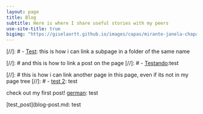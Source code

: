 ```yaml
---
layout: page
title: Blog
subtitle: Here is where I share useful stories with my peers
use-site-title: true
bigimg: "https://giselaortt.github.io/images/capas/mirante-janela-chapada-veadeiros.jpg"
---
```

 

[//]: # - [<u>Test</u>](blog-post-2): this is how i can link a subpage in a folder of the same name

[//]: # and this is how to link a post on the page
[//]: # - [<u>Testando</u>](../_posts/2020-02-26-flake-it-till-you-make-it.md):test

[//]: # this is how i can link another page in this page, even if its not in my page tree
[//]: # - [<u>test 2</u>](books.md): test

check out my first post!
[german](german.md): test

[test_post](blog-post.md: test

